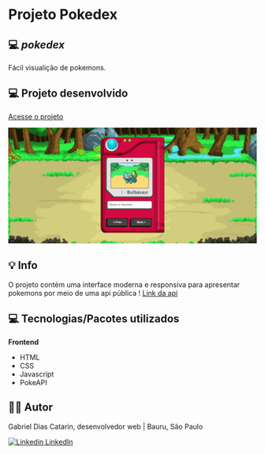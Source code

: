 # Projeto Pokedex

## 💻 _pokedex_

Fácil visualição de pokemons.

## 💻 Projeto desenvolvido

<a href="https://gabrieldiasdev.github.io/pokedex/" target="_blank">Acesse o projeto</a>

<img src="./.github/Capa.png" />

## 💡 Info

O projeto contém uma interface moderna e responsiva para apresentar pokemons por meio de uma api pública ! <a href="https://pokeapi.co/" target="_blank">Link da api</a>

## 💻 Tecnologias/Pacotes utilizados

**Frontend**

-   HTML
-   CSS
-   Javascript
-   PokeAPI

## 👨‍💻 Autor

Gabriel Dias Catarin, desenvolvedor web | Bauru, São Paulo

[![Linkedin](https://i.stack.imgur.com/gVE0j.png) LinkedIn](https://www.linkedin.com/in/gabriel-dias-260857207/)
&nbsp;
